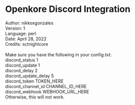 
# Openkore Discord Integration # 
Author: nikkoxgonzales\
Version: 1\
Language: perl\
Date: April 28, 2022\
Credits: sctnightcore\
\
Make sure you have the following in your config.txt:\
discord_status 1\
discord_update 1\
discord_delay 2\
discord_update_delay 5\
discord_token TOKEN_HERE\
discord_channel_id CHANNEL_ID_HERE\
discord_webhook WEBHOOK_URL_HERE\
Otherwise, this will not work.
